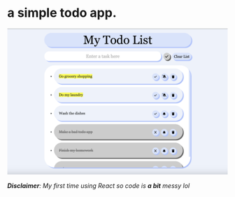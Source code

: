 # a simple todo app.

![An example todo list.](https://github.com/kpulgari/react-todo-app/blob/main/assets/thumbnail.png)

_**Disclaimer**: My first time using React so code is **a bit** messy lol_
